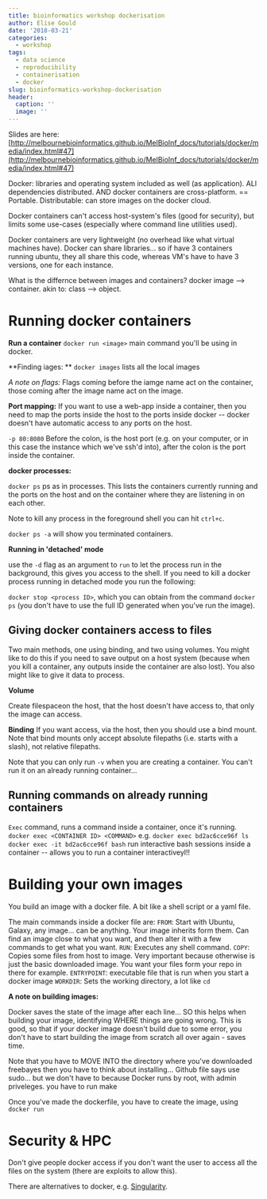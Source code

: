 ```yaml
---
title: bioinformatics workshop dockerisation
author: Elise Gould
date: '2018-03-21'
categories:
  - workshop
tags:
  - data science
  - reproducibility
  - containerisation
  - docker
slug: bioinformatics-workshop-dockerisation
header:
  caption: ''
  image: ''
---
```


Slides are here: [http://melbournebioinformatics.github.io/MelBioInf_docs/tutorials/docker/media/index.html#47](http://melbournebioinformatics.github.io/MelBioInf_docs/tutorials/docker/media/index.html#47)

Docker: libraries and operating system included as well (as application).
ALl dependencies distributed. AND docker containers are cross-platform. == Portable.
Distributable: can store images on the docker cloud.

Docker containers can't access host-system's files (good for security), but limits some use-cases (especially where command line utilities used).

Docker containers are very lightweight (no overhead like what virtual machines have). Docker can share libraries... so if have 3 containers running ubuntu, they all share this code, whereas VM's have to have 3 versions, one for each instance.

What is the differnce between images and containers?
docker image --> container.
akin to: class --> object.
 
# Running docker containers

**Run a container**
`docker run <image>` main command you'll be using in docker.

**Finding iages: **
`docker images` lists all the local images

*A note on flags:*
Flags coming before the iamge name act on the container, those coming after the image name act on the image.

**Port mapping:**
If you want to use a web-app inside a container, then you need to map the ports inside the host to the ports inside docker -- docker doesn't have automatic access to any ports on the host.

`-p 80:8080` Before the colon, is the host port (e.g. on your computer, or in this case the instance which we've ssh'd into), after the colon is the port inside the container.

**docker processes:**

`docker ps` ps as in processes. This lists the containers currently running and the ports on the host and on the container where they are listening in on each other.

Note to kill any process in the foreground shell you can hit `ctrl+c`.

`docker ps -a` will show you terminated containers.

**Running in 'detached' mode**

use the `-d` flag as an argument to `run` to let the process run in the background, this gives you access to the shell. If you need to kill a docker process running in detached mode you run the following:

`docker stop <process ID>`, which you can obtain from the command `docker ps` (you don't have to use the full ID generated when you've run the image).

## Giving docker containers access to files

Two main methods, one using binding, and two using volumes.
You might like to do this if you need to save output on a host system (because when you kill a container, any outputs inside the container are also lost). You also might like to give it data to process.

**Volume**

Create filespaceon the host, that the host doesn't have access to, that only the image can access.

**Binding**
If you want access, via the host, then you should use a bind mount.
Note that bind mounts only accept absolute filepaths (i.e. starts with a slash), not relative filepaths.

Note that you can only run `-v` when you are creating a container. You can't run it on an already running container...

## Running commands on already running containers

`Exec` command, runs a command inside a container, once it's running.
`docker exec <CONTAINER ID> <COMMAND>`
e.g. `docker exec bd2ac6cce96f ls`
`docker exec -it bd2ac6cce96f bash` run interactive bash sessions inside a container -- allows you to run a container interactiveyl!!



# Building your own images

You build an image with a docker file. A bit like a shell script or a yaml file.

The main commands inside a docker file are:
`FROM`: Start with Ubuntu, Galaxy, any image... can be anything. Your image inherits form them. Can find an image close to what you want, and then alter it with a few commands to get what you want.
`RUN`: Executes any shell command.
`COPY`: Copies some files from host to image. Very important because otherwise is just the basic downloaded image. You want your files form your repo in there for example. 
`ENTRYPOINT`: executable file that is run when you start a docker image
`WORKDIR`: Sets the working directory, a lot like `cd`

**A note on building images:**

Docker saves the state of the image after each line... SO this helps when building your image, identifying WHERE things are going wrong. This is good, so that if your docker image doesn't build due to some error, you don't have to start building the image from scratch all over again - saves time.


Note that you have to MOVE INTO the directory where you've downloaded freebayes 
then you have to think about installing...
Github file says use sudo... but we don't have to because Docker runs by root, with admin priveleges.
you have to run make

Once you've made the dockerfile, you have to create the image, using `docker run`

# Security & HPC

Don't give people docker access if you don't want the user to access all the files on the system (there are exploits to allow this).

There are alternatives to docker, e.g. [Singularity](http://singularity.lbl.gov/).

